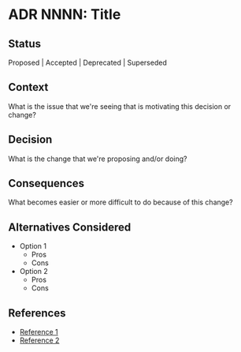 # ADR NNNN: Title

## Status

Proposed | Accepted | Deprecated | Superseded

## Context

What is the issue that we're seeing that is motivating this decision or change?

## Decision

What is the change that we're proposing and/or doing?

## Consequences

What becomes easier or more difficult to do because of this change?

## Alternatives Considered

- Option 1
  - Pros
  - Cons
- Option 2
  - Pros
  - Cons

## References

- [Reference 1](link)
- [Reference 2](link)